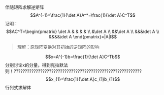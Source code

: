 伴随矩阵求解逆矩阵
$$A^{-1}=\frac{1}{\det A}A^*=\frac{1}{\det A}C^T$$
证明：$$AC^T=\begin{pmatrix}
\det A & & & & \\
&\det A \\
&&\det A \\
&&&\det A \\
&&&&\det A
\end{pmatrix}=|A|I$$
>理解：原矩阵变换对其初始的逆矩阵的影响

$$x=A^{-1}b=\frac{1}{\det A}C^Tb$$
分别讨论x的分量，得到克拉默法则！??????????????????????????????????????????????????????????
$$x_{1}=\frac{1}{\det A}c_{1}b_{1}$$
行列式求解体